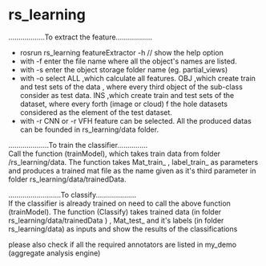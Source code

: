 # rs_learning

..................To extract the feature..................
- rosrun rs_learning featureExtractor -h  // show the help option
- with -f enter the file name where all the object's names are listed.
- with -s enter the object storage folder name (eg. partial_views)
- with -o select ALL ,which calculate all features.
  OBJ ,which create train and test sets of the data , where 
  every third object of the sub-class consider as test data.
  INS ,which create train and test sets of the dataset, where every forth (image or cloud)
  f the hole datasets considered as the element of the test dataset. 
- with -r CNN or -r VFH feature can be selected.
All the produced datas can be founded in rs_learning/data folder.

....................To train the classifier...............<br />
 Call the function (trainModel), which takes train data from folder /rs_learning/data.
 The function takes Mat_train_ , label_train_ as parameters and produces a trained mat file as the name given as it's
 third parameter in folder rs_learning/data/trainedData. 
 
 ..........................To classify....................<br />
 If the classifier is already trained on need to call  the above function (trainModel). 
 The function (Classify) takes trained data (in folder rs_learning/data/trainedData ) ,
 Mat_test_ and it's labels (in folder rs_learning/data) as inputs
 and show the results of the classifications 
 
 please also check if all the required annotators are listed in my_demo (aggregate analysis engine)
